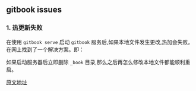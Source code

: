 ## gitbook issues

### 1. 热更新失败

在使用 `gitbook serve` 启动 `gitbook` 服务后,如果本地文件发生更改,热加会失败。在网上找到了一个解决方案。即：

如果启动服务器后立即删除 `_book` 目录,那么之后再怎么修改本地文件都能顺利重启。

[原文地址](https://www.cnblogs.com/snowdreams1006/p/10834754.html)